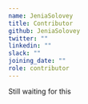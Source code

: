```yaml
---
name: JeniaSolovey
title: Contributor
github: JeniaSolovey
twitter: ""
linkedin: ""
slack: ""
joining_date: ""
role: contributor
---
```


Still waiting for this
